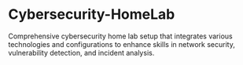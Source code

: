 # Cybersecurity-HomeLab
Comprehensive cybersecurity home lab setup that integrates various technologies and configurations to enhance skills in network security, vulnerability detection, and incident analysis. 
